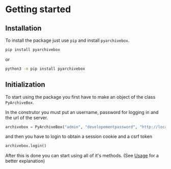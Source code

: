 # Getting started
## Installation
To install the package just use `pip` and install `pyarchivebox`.

```bash
pip install pyarchivebox
```

or 

```bash
python3 -m pip install pyarchivebox
```

## Initialization
To start using the package you first have to make an object of the class `PyArchiveBox`.

In the construtor you must put an username, password for logging in and the url of the server.

```python
archivebox = PyArchiveBox("admin", "developementpassword", "http://localhost:8000")
```

and then you have to login to obtain a session cookie and a csrf token

```python
archivebox.login()
```

After this is done you can start using all of it's methods. (See [Usage](usage.md) for a better explanation)